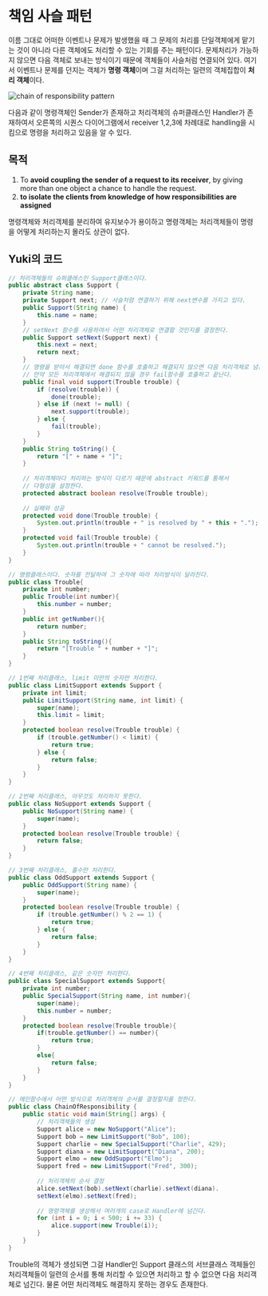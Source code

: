 # 책임 사슬 패턴

이름 그대로 어떠한 이벤트나 문제가 발생했을 때 그 문제의 처리를 단일객체에게 맡기는 것이 아니라 다른 객체에도 처리할 수 있는 기회를 주는 패턴이다. 문제처리가 가능하지 않으면 다음 객체로 보내는 방식이기 때문에 객체들이 사슬처럼 연결되어 있다.  여기서 이벤트나 문제를 던지는 객체가 **명령 객체**이며 그걸 처리하는 일련의 객체집합이 **처리 객체**이다. 

![chain of responsibility pattern](https://user-images.githubusercontent.com/35518072/37784006-375b2690-2e3a-11e8-88c6-6548c7175697.jpg)

다음과 같이 명령객체인 Sender가 존재하고 처리객체의 슈퍼클래스인 Handler가 존재하여서 오른쪽의 시퀀스 다이어그램에서 receiver 1,2,3에 차례대로 handling을 시킴으로 명령을 처리하고 있음을 알 수 있다.

## 목적

1. To **avoid coupling the sender of a request to its receiver**, by giving more than one object a chance to handle the request.
2. **to isolate the clients from knowledge of how responsibilities are assigned**

명령객체와 처리객체를 분리하여 유지보수가 용이하고 명령객체는 처리객체들이 명령을 어떻게 처리하는지 몰라도 상관이 없다.



## Yuki의 코드

```java
// 처리객체들의 슈퍼클래스인 Support클래스이다.
public abstract class Support {
    private String name;
    private Support next; // 사슬처럼 연결하기 위해 next변수를 가지고 있다.
    public Support(String name) {
    	this.name = name;
    }
    // setNext 함수를 사용하여서 어떤 처리객체로 연결할 것인지를 결정한다.
    public Support setNext(Support next) {
    	this.next = next;
    	return next;
    }
    // 명령을 받아서 해결되면 done 함수를 호출하고 해결되지 않으면 다음 처리객체로 넘긴다
    // 만약 모든 처리객체에서 해결되지 않을 경우 fail함수를 호출하고 끝난다.
    public final void support(Trouble trouble) {
        if (resolve(trouble)) {
        	done(trouble);
        } else if (next != null) {
        	next.support(trouble);
        } else {
        	fail(trouble);
        }
    }
    public String toString() {
        return "[" + name + "]";
    }
    
    // 처리객체마다 처리하는 방식이 다르기 때문에 abstract 키워드를 통해서
    // 다형성을 설정한다.
	protected abstract boolean resolve(Trouble trouble);
    
    // 실패와 성공
	protected void done(Trouble trouble) {
		System.out.println(trouble + " is resolved by " + this + ".");
	}
	protected void fail(Trouble trouble) {
		System.out.println(trouble + " cannot be resolved.");
	}
}
```

```java
// 명령클래스이다. 숫자를 전달하여 그 숫자에 따라 처리방식이 달라진다.
public class Trouble{
    private int number;
    public Trouble(int number){
        this.number = number;
    }
    public int getNumber(){
        return number;
    }
    public String toString(){
        return "[Trouble " + number + "]";
    }
}
```

```java
// 1번째 처리클래스, limit 미만의 숫자만 처리한다.
public class LimitSupport extends Support {
    private int limit;
    public LimitSupport(String name, int limit) {
    	super(name);
    	this.limit = limit;
    }
    protected boolean resolve(Trouble trouble) {
    	if (trouble.getNumber() < limit) {
    		return true;
    	} else {
    		return false;
    	}
    }
}
```

```java
// 2번째 처리클래스, 아무것도 처리하지 못한다.
public class NoSupport extends Support {
    public NoSupport(String name) {
    	super(name);
    }
    protected boolean resolve(Trouble trouble) {
    	return false;
    }
}
```

```java
// 3번째 처리클래스, 홀수만 처리한다.
public class OddSupport extends Support {
    public OddSupport(String name) {
    	super(name);
    }
    protected boolean resolve(Trouble trouble) {
    	if (trouble.getNumber() % 2 == 1) {
    		return true;
    	} else {
    		return false;
    	}
    }
}
```

```java
// 4번째 처리클래스, 같은 숫자만 처리한다.
public class SpecialSupport extends Support{
    private int number;
    public SpecialSupport(String name, int number){
        super(name);
        this.number = number;
    }
    protected boolean resolve(Trouble trouble){
        if(trouble.getNumber() == number){
            return true;
        }
        else{
            return false;
        }
    }
}
```

```java
// 메인함수에서 어떤 방식으로 처리객체의 순서를 결정할지를 정한다.
public class ChainOfResponsibility {
    public static void main(String[] args) {
        // 처리객체들의 생성
        Support alice = new NoSupport("Alice");
        Support bob = new LimitSupport("Bob", 100);
        Support charlie = new SpecialSupport("Charlie", 429);
        Support diana = new LimitSupport("Diana", 200);
        Support elmo = new OddSupport("Elmo");
        Support fred = new LimitSupport("Fred", 300);
        
        // 처리객체의 순서 결정
        alice.setNext(bob).setNext(charlie).setNext(diana).
        setNext(elmo).setNext(fred);
        
        // 명령객체를 생성해서 여러개의 case로 Handler에 넘긴다.
        for (int i = 0; i < 500; i += 33) {
        	alice.support(new Trouble(i));
        }
    }
}
```

Trouble의 객체가 생성되면 그걸 Handler인 Support 클래스의 서브클래스 객체들인 처리객체들이 일련의 순서를 통해 처리할 수 있으면 처리하고 할 수 없으면 다음 처리객체로 넘긴다. 물론 어떤 처리객체도 해결하지 못하는 경우도 존재한다.
